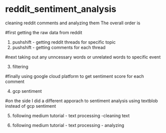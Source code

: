 # reddit_sentiment_analysis
cleaning reddit comments and analyzing them
The overall order is 

#first getting the raw data from reddit

1. pushshift - getting reddit threads for specific topic
2. pushshift - getting comments for each thread

#next taking out any unncessary words or unrelated words to specific event

3. filtering

#finally using google cloud platform to get sentiment score for each comment

4. gcp sentiment

#on the side I did a different apporach to sentiment analysis using textblob instead of gcp sentiment

5. following medium tutorial - text processing -cleaning text

6. following medium tutorial - text processing - analyzing


